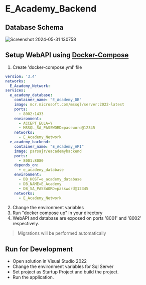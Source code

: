 # E_Academy_Backend
## Database Schema
![Screenshot 2024-05-31 130758](https://github.com/ParsaJR/E_Academy_Backend/assets/98831377/8a7f84e6-8e87-414c-b672-d52100a1cf22)
## Setup WebAPI using [Docker-Compose](https://docs.docker.com/compose)
1. Create 'docker-compose.yml' file
```yaml
version: '3.4'
networks:
  E_Academy_Network: 
services:
  e_academy_database:
    container_name: "E_Academy_DB"
    image: mcr.microsoft.com/mssql/server:2022-latest
    ports:
      - 8002:1433
    environment:
      - ACCEPT_EULA=Y
      - MSSQL_SA_PASSWORD=password@12345
    networks:
      - E_Academy_Network
  e_academy_backend:
    container_name: "E_Academy_API"
    image: parsajr/eacademybackend
    ports:
      - 8001:8080
    depends_on:
      - e_academy_database
    environment:
      - DB_HOST=e_academy_database
      - DB_NAME=E_Academy
      - DB_SA_PASSWORD=password@12345
    networks:
      - E_Academy_Network
```
2. Change the environment variables
3. Run "docker compose up" in your directory
4. WebAPI and database are exposed on ports '8001' and '8002' respectively.
 > Migrations will be performed automatically

## Run for Development
* Open solution in Visual Studio 2022
* Change the environment variables for Sql Server
* Set project as Startup Project and build the project.
* Run the application.

